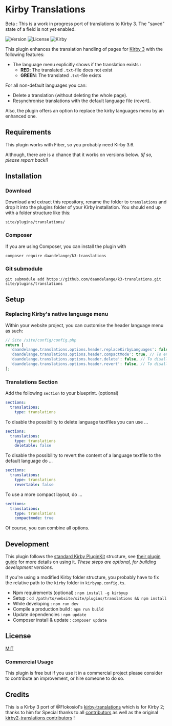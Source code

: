 # Kirby Translations

Beta : This is a work in progress port of translations to Kirby 3. The "saved" state of a field is not yet enabled.

![Version](https://img.shields.io/badge/Version-1.0.1-blue.svg) ![License](https://img.shields.io/badge/License-MIT-green.svg) ![Kirby](https://img.shields.io/badge/Kirby-3.x-f0c674.svg)

This plugin enhances the translation handling of pages for [Kirby 3](http://getkirby.com) with the following features:

- The language menu explicitly shows if the translation exists :
  - **RED**: The translated `.txt`-file does not exist
  - **GREEN**: The translated `.txt`-file exists

For all non-default languages you can:

- Delete a translation (without deleting the whole page).
- Resynchronise translations with the default language file (revert).

Also, the plugin offers an option to replace the kirby languages menu by an enhanced one.


## Requirements
This plugin works with Fiber, so you probably need Kirby 3.6.

Although, there are is a chance that it works on versions below. _(if so, please report back!)_


## Installation

### Download

Download and extract this repository, rename the folder to `translations` and drop it into the plugins folder of your Kirby installation. You should end up with a folder structure like this:

```
site/plugins/translations/
```

### Composer

If you are using Composer, you can install the plugin with

```
composer require daandelange/k3-translations
```

### Git submodule

```
git submodule add https://github.com/daandelange/k3-translations.git site/plugins/translations
```


## Setup

### Replacing Kirby's native language menu
Within your website project, you can customise the header language menu as such:

```php
// Site /site/config/config.php
return [
  'daandelange.translations.options.header.replaceKirbyLanguages': false, // To disable replacing the native lang menu
  'daandelange.translations.options.header.compactMode': true, // To enable compact mode
  'daandelange.translations.options.header.delete': false, // To disallow deleting a language
  'daandelange.translations.options.header.revert': false, // To disallow reverting a language
];
```

### Translations Section
Add the following `section` to your blueprint. (optional)

```yaml
sections:
  translations:
    type: translations
```

To disable the possibility to delete language textfiles you can use …

```yaml
sections:
  translations:
    type: translations
    deletable: false
```

To disable the possibility to revert the content of a language textfile to the default language do …

```yaml
sections:
  translations:
    type: translations
    revertable: false
```


To use a more compact layout, do …

```yaml
sections:
  translations:
    type: translations
    compactmode: true
```

Of course, you can combine all options.


## Development

This plugin follows the [standard Kirby PluginKit](https://github.com/getkirby/pluginkit/tree/4-panel) structure, see [their plugin guide](https://getkirby.com/docs/guide/plugins/plugin-setup-basic) for more details on using it.
*These steps are optional, for building development versions.*

If you're using a modified Kirby folder structure, you probably have to fix the relative path to the `kirby` folder in `kirbyup.config.ts`.

- Npm requirements (optional) : `npm install -g kirbyup`
- Setup                       : `cd /path/to/website/site/plugins/translations && npm install`
- While developing            : `npm run dev`
- Compile a production build  : `npm run build`
- Update dependencies         : `npm update`
- Composer install & update   : `composer update`


## License

[MIT](https://github.com/daandelange/k3-translations/blob/main/.github/LICENSE)

### Commercial Usage

This plugin is free but if you use it in a commercial project please consider to contribute an improvement, or hire someone to do so.


## Credits

This is a Kirby 3 port of @Flokosiol's [kirby-translations](https://github.com/flokosiol/kirby-translations) which is for Kirby 2; thanks to him for
Special thanks to all [contributors](https://github.com/daandelange/k3-translations/graph/contributors) as well as the original [kirby2-translations contributors](https://github.com/flokosiol/kirby-translations/graphs/contributors) !

